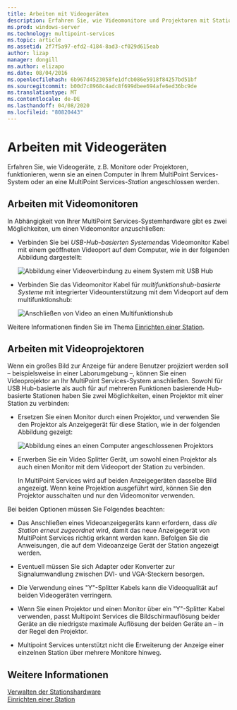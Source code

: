 ```yaml
---
title: Arbeiten mit Videogeräten
description: Erfahren Sie, wie Videomonitore und Projektoren mit Stationen in Multipoint Services funktionieren.
ms.prod: windows-server
ms.technology: multipoint-services
ms.topic: article
ms.assetid: 2f7f5a97-efd2-4184-8ad3-cf029d615eab
author: lizap
manager: dongill
ms.author: elizapo
ms.date: 08/04/2016
ms.openlocfilehash: 6b967d4523058fe1dfcb086e5918f84257bd51bf
ms.sourcegitcommit: b00d7c8968c4adc8f699dbee694afe6ed36bc9de
ms.translationtype: MT
ms.contentlocale: de-DE
ms.lasthandoff: 04/08/2020
ms.locfileid: "80820443"
---
```

# <a name="work-with-video-devices"></a>Arbeiten mit Videogeräten
Erfahren Sie, wie Videogeräte, z.B. Monitore oder Projektoren, funktionieren, wenn sie an einen Computer in Ihrem MultiPoint Services-System oder an eine MultiPoint Services-*Station* angeschlossen werden.  
  
## <a name="working-with-video-monitors"></a>Arbeiten mit Videomonitoren  
In Abhängigkeit von Ihrer MultiPoint Services-Systemhardware gibt es zwei Möglichkeiten, um einen Videomonitor anzuschließen:  
  
-   Verbinden Sie bei *USB-Hub-basierten Systemen*das Videomonitor Kabel mit einem geöffneten Videoport auf dem Computer, wie in der folgenden Abbildung dargestellt:  
  
    ![Abbildung einer Videoverbindung zu einem System mit USB Hub](./media/WMSVideoConnection.gif)  
  
-   Verbinden Sie das Videomonitor Kabel für *multifunktionshub-basierte Systeme* mit integrierter Videounterstützung mit dem Videoport auf dem multifunktionshub:  
  
    ![Anschließen von Video an einen Multifunktionshub](./media/WMSMultifunctionHubVideoConnection.gif)  
  
Weitere Informationen finden Sie im Thema [Einrichten einer Station](Set-Up-a-Station.md).  
  
## <a name="working-with-video-projectors"></a>Arbeiten mit Videoprojektoren  
Wenn ein großes Bild zur Anzeige für andere Benutzer projiziert werden soll – beispielsweise in einer Laborumgebung –, können Sie einen Videoprojektor an Ihr MultiPoint Services-System anschließen. Sowohl für USB Hub-basierte als auch für auf mehreren Funktionen basierende Hub-basierte Stationen haben Sie zwei Möglichkeiten, einen Projektor mit einer Station zu verbinden:  
  
-   Ersetzen Sie einen Monitor durch einen Projektor, und verwenden Sie den Projektor als Anzeigegerät für diese Station, wie in der folgenden Abbildung gezeigt:  
  
    ![Abbildung eines an einen Computer angeschlossenen Projektors](./media/WMSVideoProjectorConnection.gif)  
  
-   Erwerben Sie ein Video Splitter Gerät, um sowohl einen Projektor als auch einen Monitor mit dem Videoport der Station zu verbinden.  
  
    In MultiPoint Services wird auf beiden Anzeigegeräten dasselbe Bild angezeigt. Wenn keine Projektion ausgeführt wird, können Sie den Projektor ausschalten und nur den Videomonitor verwenden.  
  
Bei beiden Optionen müssen Sie Folgendes beachten:  
  
-   Das Anschließen eines Videoanzeigegeräts kann erfordern, dass *die Station erneut zugeordnet* wird, damit das neue Anzeigegerät von MultiPoint Services richtig erkannt werden kann. Befolgen Sie die Anweisungen, die auf dem Videoanzeige Gerät der Station angezeigt werden.  
  
-   Eventuell müssen Sie sich Adapter oder Konverter zur Signalumwandlung zwischen DVI- und VGA-Steckern besorgen.  
  
-   Die Verwendung eines "Y"-Splitter Kabels kann die Videoqualität auf beiden Videogeräten verringern.  
  
-   Wenn Sie einen Projektor und einen Monitor über ein "Y"-Splitter Kabel verwenden, passt Multipoint Services die Bildschirmauflösung beider Geräte an die niedrigste maximale Auflösung der beiden Geräte an – in der Regel den Projektor.  
  
-   Multipoint Services unterstützt nicht die Erweiterung der Anzeige einer einzelnen Station über mehrere Monitore hinweg.  
  
## <a name="see-also"></a>Weitere Informationen  
[Verwalten der Stationshardware](Manage-Station-Hardware.md)  
[Einrichten einer Station](Set-Up-a-Station.md) 
